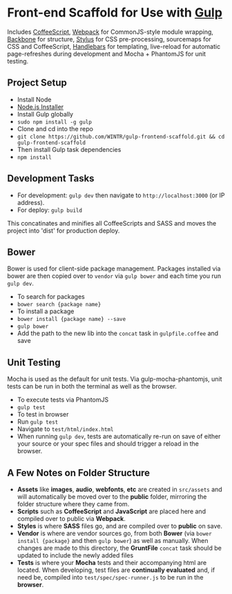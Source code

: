 Front-end Scaffold for Use with [Gulp](http://gulpjs.com/)
================================================================

Includes [CoffeeScript](http://coffeescript.org/), [Webpack](https://webpack.github.io/) for CommonJS-style module wrapping, [Backbone](http://backbonejs.org/) for structure,
[Stylus](http://learnboost.github.io/stylus/) for CSS pre-processing, sourcemaps for CSS and CoffeeScript,
[Handlebars](http://handlebarsjs.com/) for templating, live-reload for automatic page-refreshes during development and Mocha + PhantomJS for unit testing.

Project Setup
-------------
- Install Node
 - [Node.js Installer](http://nodejs.org/)
- Install Gulp globally
 - `sudo npm install -g gulp`
- Clone and cd into the repo
 - `git clone https://github.com/WINTR/gulp-frontend-scaffold.git && cd gulp-frontend-scaffold`
- Then install Gulp task dependencies
 - `npm install`

Development Tasks
-----------------

- For development: `gulp dev` then navigate to `http://localhost:3000` (or IP address).
- For deploy: `gulp build`

This concatinates and minifies all CoffeeScripts and SASS and moves the project into 'dist' for production deploy.

Bower
-----
Bower is used for client-side package management.  Packages installed via bower are then copied over to `vendor` via `gulp bower` and each time you run `gulp dev`.

- To search for packages
 - `bower search {package name}`
- To install a package
 - `bower install {package name} --save`
 - `gulp bower`
 - Add the path to the new lib into the `concat` task in `gulpfile.coffee` and save


Unit Testing
------------
Mocha is used as the default for unit tests.  Via gulp-mocha-phantomjs, unit tests can be run in both the terminal as well as the browser.

- To execute tests via PhantomJS
 - `gulp test`
- To test in browser
 - Run `gulp test`
 - Navigate to `test/html/index.html`
- When running `gulp dev`, tests are automatically re-run on save of either your source or your spec files and should trigger a reload in the browser.


A Few Notes on Folder Structure
-------------------------------

- **Assets** like **images**, **audio**, **webfonts**, **etc** are created in `src/assets` and will automatically be moved over to the **public** folder, mirroring the folder structure where they came from.
- **Scripts** such as **CoffeeScript** and **JavaScript** are placed here and compiled over to public via **Webpack**.  
- **Styles** is where **SASS** files go, and are compiled over to **public** on save.
- **Vendor** is where are vendor sources go, from both **Bower** (via `bower install {package}` and then `gulp bower`) as well as manually.  When changes are made to this directory, the **GruntFile** `concat` task should be updated to include the newly added files
- **Tests** is where your **Mocha** tests and their accompanying html are located.  When developing, test files are **continually evaluated** and, if need be, compiled into `test/spec/spec-runner.js` to be run in the **browser**.
